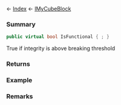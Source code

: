 ← [Index](Api-Index) ← [IMyCubeBlock](VRage.Game.ModAPI.Ingame.IMyCubeBlock)

### Summary

```csharp
public virtual bool IsFunctional { ; }
```

True if integrity is above breaking threshold

### Returns

### Example

### Remarks

